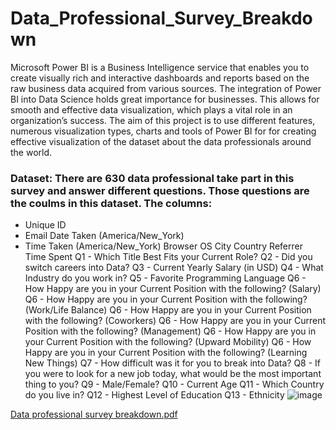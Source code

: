 # Data_Professional_Survey_Breakdown

Microsoft Power BI is a Business Intelligence service that enables you to create visually rich and interactive dashboards and reports based on the raw business data acquired from various sources. The integration of Power BI into Data Science holds great importance for businesses. This allows for smooth and effective data visualization, which plays a vital role in an organization’s success. 
The aim of this project is to use different features, numerous visualization types, charts and tools of Power BI for for creating effective visualization of the dataset about the data professionals around the world. 

### Dataset: There are 630 data professional take part in this survey and answer different questions. Those questions are the coulms in this dataset. The columns:
 * Unique ID	
 * Email	Date Taken (America/New_York)
 * Time Taken (America/New_York)	Browser	OS	City	Country	Referrer	Time Spent	Q1 - Which Title Best Fits your Current Role?	Q2 - Did you switch careers into Data?	Q3 - Current Yearly Salary (in USD)	Q4 - What Industry do you work in?	Q5 - Favorite Programming Language	Q6 - How Happy are you in your Current Position with the following? (Salary)	Q6 - How Happy are you in your Current Position with the following? (Work/Life Balance)	Q6 - How Happy are you in your Current Position with the following? (Coworkers)	Q6 - How Happy are you in your Current Position with the following? (Management)	Q6 - How Happy are you in your Current Position with the following? (Upward Mobility)	Q6 - How Happy are you in your Current Position with the following? (Learning New Things)	Q7 - How difficult was it for you to break into Data?	Q8 - If you were to look for a new job today, what would be the most important thing to you?	Q9 - Male/Female?	Q10 - Current Age	Q11 - Which Country do you live in?	Q12 - Highest Level of Education	Q13 - Ethnicity
![image](https://user-images.githubusercontent.com/121628228/216325965-75cd26bb-8b44-43d0-b8c1-9a5f59eb8a9f.png)


[Data professional survey breakdown.pdf](https://github.com/indrang21/Data_Professional_Survey_Breakdown/files/10568594/Data.professional.survey.breakdown.pdf)


